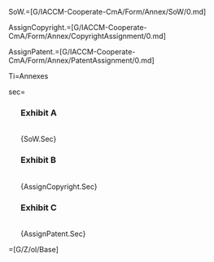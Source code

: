 SoW.=[G/IACCM-Cooperate-CmA/Form/Annex/SoW/0.md] 

AssignCopyright.=[G/IACCM-Cooperate-CmA/Form/Annex/CopyrightAssignment/0.md] 

AssignPatent.=[G/IACCM-Cooperate-CmA/Form/Annex/PatentAssignment/0.md]

Ti=Annexes

sec=<ul type="none"><li><h3>Exhibit A</h3><br>{SoW.Sec}<li><h3>Exhibit B</h3><br>{AssignCopyright.Sec}<li><h3>Exhibit C</h3><br>{AssignPatent.Sec}</ul>

=[G/Z/ol/Base]
